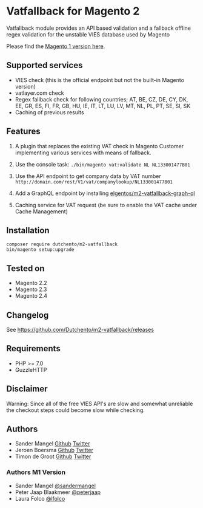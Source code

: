 # Vatfallback for Magento 2

Vatfallback module provides an API based validation and a fallback offline regex validation 
for the unstable VIES database used by Magento

Please find the [Magento 1 version here](https://github.com/sandermangel/rkvatfallback/).

## Supported services

- VIES check (this is the official endpoint but not the built-in Magento version)
- vatlayer.com check
- Regex fallback check for following countries; AT, BE, CZ, DE, CY, DK, EE, GR, ES, FI, FR, GB, HU, IE, IT, LT, LU, LV, MT, NL, PL, PT, SE, SI, SK
- Caching of previous results

## Features
1) A plugin that replaces the existing VAT check in Magento Customer implementing various services with means of fallback.

2) Use the console task:
`./bin/magento vat:validate NL NL133001477B01`

3) Use the API endpoint to get company data by VAT number
`http://domain.com/rest/V1/vat/companylookup/NL133001477B01`

4) Add a GraphQL endpoint by installing [elgentos/m2-vatfallback-graph-ql](https://github.com/elgentos/m2-vatfallback-graph-ql)

5) Caching service for VAT request (be sure to enable the VAT cache under Cache Management)

## Installation
``` shell
composer require dutchento/m2-vatfallback
bin/magento setup:upgrade
```

## Tested on

- Magento 2.2
- Magento 2.3
- Magento 2.4

## Changelog
See https://github.com/Dutchento/m2-vatfallback/releases

## Requirements
- PHP >= 7.0
- GuzzleHTTP

## Disclaimer

Warning: Since all of the free VIES API's are slow and somewhat unreliable the checkout steps could become slow while checking.

## Authors

- Sander Mangel [Github](https://github.com/sandermangel) [Twitter](https://twitter.com/sandermangel)
- Jeroen Boersma [Github](https://github.com/jeroenboersma) [Twitter](https://twitter.com/srcoder)
- Timon de Groot [Github](https://github.com/tdgroot) [Twitter](https://twitter.com/TimonGreat)

### Authors M1 Version

- Sander Mangel [@sandermangel](https://twitter.com/sandermangel)
- Peter Jaap Blaakmeer [@peterjaap](https://twitter.com/peterjaap)
- Laura Folco [@lfolco](https://twitter.com/lfolco)
